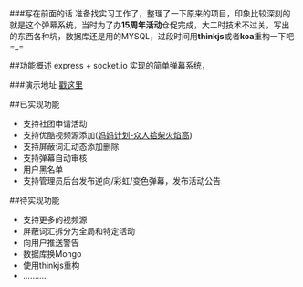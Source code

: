 ###写在前面的话
准备找实习工作了，整理了一下原来的项目，印象比较深刻的就是这个弹幕系统，当时为了办**15周年活动**仓促完成，大二时技术不过关，写出的东西各种坑，数据库还是用的MYSQL，过段时间用**thinkjs**或者**koa**重构一下吧=_=



##功能概述
express + socket.io 实现的简单弹幕系统，


###演示地址
[戳这里](https://github.com/amdjs/amdjs-api/blob/master/AMD.md)


##已实现功能

- 支持社团申请活动
- 支持优酷视频源添加([妈妈计划-众人拾柴火焰高](https://github.com/amdjs/amdjs-api/blob/master/AMD.md))
- 支持屏蔽词汇动态添加删除
- 支持弹幕自动审核
- 用户黑名单
- 支持管理员后台发布逆向/彩虹/变色弹幕，发布活动公告

##待实现功能

- 支持更多的视频源
- 屏蔽词汇拆分为全局和特定活动
- 向用户推送警告
- 数据库换Mongo
- 使用thinkjs重构
- ..........

